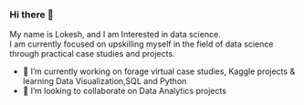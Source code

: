### Hi there 👋

My name is Lokesh, and I am Interested in data science. </br>I am currently focused on upskilling myself in the field of data science through practical case studies and projects.

- 🔭 I’m currently working on forage virtual case studies, Kaggle projects & learning Data Visualization,SQL and Python 
- 👯 I’m looking to collaborate on Data Analytics projects

